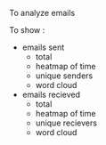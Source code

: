 To analyze emails

To show :
- emails sent
	- total 
	- heatmap of time 
	- unique senders
	- word cloud
- emails recieved
	- total  
	- heatmap of time
	- unique recievers
	- word cloud  
